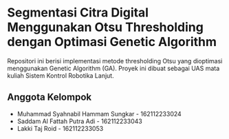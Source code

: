 # Segmentasi Citra Digital Menggunakan Otsu Thresholding dengan Optimasi Genetic Algorithm

Repositori ini berisi implementasi metode thresholding Otsu yang dioptimasi menggunakan Genetic Algorithm (GA). Proyek ini dibuat sebagai UAS mata kuliah Sistem Kontrol Robotika Lanjut.

## Anggota Kelompok
- Muhammad Syahnabil Hammam Sungkar - 162112233024
- Saddam Al Fattah Putra Adi - 162112233043
- Lakki Taj Roid - 162112233053

